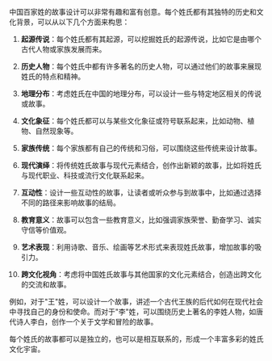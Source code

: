 中国百家姓的故事设计可以非常有趣和富有创意。每个姓氏都有其独特的历史和文化背景，可以从以下几个方面来构思：

1. **起源传说**：每个姓氏都有其起源，可以挖掘姓氏的起源传说，比如它是由哪个古代人物或家族发展而来。

2. **历史人物**：每个姓氏中都有许多著名的历史人物，可以通过他们的故事来展现姓氏的特点和精神。

3. **地理分布**：考虑姓氏在中国的地理分布，可以设计一些与特定地区相关的传说或故事。

4. **文化象征**：每个姓氏都可以与某些文化象征或符号联系起来，比如动物、植物、自然现象等。

5. **家族传统**：每个家族都有自己的传统和习俗，可以围绕这些传统来设计故事。

6. **现代演绎**：将传统姓氏故事与现代元素结合，创作出新颖的故事，比如将姓氏与现代职业、科技或流行文化联系起来。

7. **互动性**：设计一些互动性的故事，让读者或听众参与到故事中，比如通过选择不同的路径来影响故事的结局。

8. **教育意义**：故事可以包含一些教育意义，比如强调家族荣誉、勤奋学习、诚实守信等价值观。

9. **艺术表现**：利用诗歌、音乐、绘画等艺术形式来表现姓氏故事，增加故事的吸引力。

10. **跨文化视角**：考虑将中国姓氏故事与其他国家的文化元素结合，创造出跨文化的交流和故事。

例如，对于"王"姓，可以设计一个故事，讲述一个古代王族的后代如何在现代社会中寻找自己的身份和使命。而对于"李"姓，可以围绕历史上著名的李姓人物，如唐代诗人李白，创作一个关于文学和冒险的故事。

每个姓氏的故事都可以是独立的，也可以是相互联系的，形成一个丰富多彩的姓氏文化宇宙。
